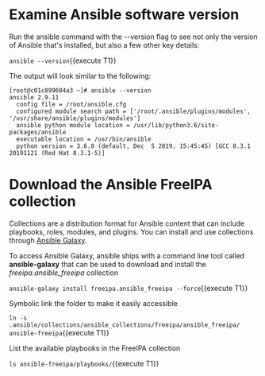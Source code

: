 # Examine Ansible software version

Run the ansible command with the --version flag to see not only the version of Ansible that's installed, but also a few other key details:

`ansible --version`{{execute T1}}

The output will look similar to the following:

```
[root@c01c899604a3 ~]# ansible --version
ansible 2.9.11
  config file = /root/ansible.cfg
  configured module search path = ['/root/.ansible/plugins/modules', '/usr/share/ansible/plugins/modules']
  ansible python module location = /usr/lib/python3.6/site-packages/ansible
  executable location = /usr/bin/ansible
  python version = 3.6.8 (default, Dec  5 2019, 15:45:45) [GCC 8.3.1 20191121 (Red Hat 8.3.1-5)]
```
# Download the Ansible FreeIPA collection

Collections are a distribution format for Ansible content that can include playbooks, roles, modules, and plugins. You can install and use collections through [Ansible Galaxy](https://galaxy.ansible.com/). 

To access Ansible Galaxy, ansible ships with a command line tool called **ansible-galaxy** that can be used to download and install the *freeipa.ansible_freeipa* collection

`ansible-galaxy install freeipa.ansible_freeipa --force`{{execute T1}}

Symbolic link the folder to make it easily accessible 

`ln -s .ansible/collections/ansible_collections/freeipa/ansible_freeipa/ ansible-freeipa`{{execute T1}}

List the available playbooks in the FreeIPA collection

`ls ansible-freeipa/playbooks/`{{execute T1}}

